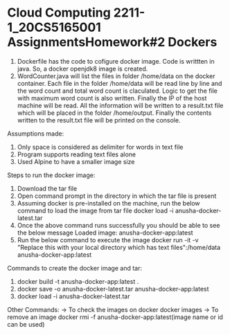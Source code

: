# Cloud Computing 2211-1_20CS5165001 AssignmentsHomework#2 Dockers

1.	Dockerfile has the code to cofigure docker image. Code is writtten in java. So, a docker openjdk8 image is created.
2.	WordCounter.java will list the files in folder /home/data on the docker container. Each file in the folder /home/data will be read line by line and the word count and total word count is claculated. Logic to get the file with maximum word count is also written. Finally the IP of the host machine will be read. All the information will be written to a result.txt file which will be placed in the folder /home/output. Finally the contents written to the result.txt file will be printed on the console.

Assumptions made:
1.	Only space is considered as delimiter for words in text file
2.	Program supports reading text files alone
3.	Used Alpine to have a smaller image size

Steps to run the docker image:
1.	Download the tar file 
2.	Open command prompt in the directory in which the tar file is present
3.	Assuming docker is pre-installed on the machine, run the below command to load the image from tar file
	docker load -i anusha-docker-latest.tar
4.	Once the above command runs successfully you should be able to see the below message
	Loaded image: anusha-docker-app:latest
5.	Run the below command to execute the image
	docker run -it -v "Replace this with your local directory which has text files":/home/data anusha-docker-app:latest

Commands to create the docker image and tar:
1. docker build -t anusha-docker-app:latest .
2. docker save -o anusha-docker-latest.tar anusha-docker-app:latest
3. docker load -i anusha-docker-latest.tar

Other Commands:
-> To check the images on docker
docker images
-> To remove an image
docker rmi -f anusha-docker-app:latest(image name or id can be used)


